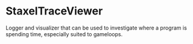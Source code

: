 StaxelTraceViewer
=================

Logger and visualizer that can be used to investigate where a program is spending time, especially suited to gameloops.
